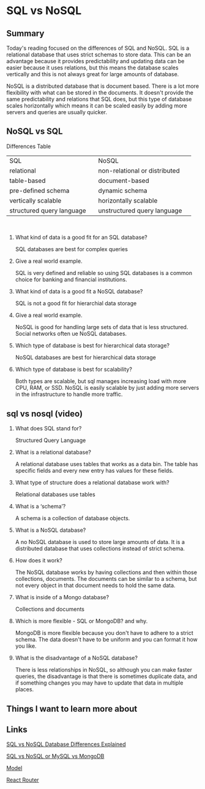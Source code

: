 # SQL vs NoSQL

## Summary
Today's reading focused on the differences of SQL and NoSQL. SQL is a relational database that uses strict schemas to store data. This can be an advantage because it provides predictability and updating data can be easier because it uses relations, but this means the database scales vertically and this is not always great for large amounts of database.

NoSQL is a distributed database that is document based. There is a lot more flexibility with what can be stored in the documents. It doesn't provide the same predictability and relations that SQL does, but this type of database scales horizontally which means it can be scaled easily by adding more servers and queries are usually quicker.

## NoSQL vs SQL
Differences Table
<table>
  <tr>
    <td>SQL<td>
    <td>NoSQL<td>
  <tr>
  <tr>
    <td>relational<td>
    <td>non-relational or distributed<td>
  <tr>
  <tr>
    <td>table-based<td>
    <td>document-based<td>
  <tr>
  <tr>
    <td>pre-defined schema<td>
    <td>dynamic schema<td>
  <tr>
  <tr>
    <td>vertically scalable<td>
    <td>horizontally scalable<td>
  <tr>
  <tr>
    <td>structured query language<td>
    <td>unstructured query language<td>
  <tr>
<table>
<br/>

1. What kind of data is a good fit for an SQL database?

    SQL databases are best for complex queries

2. Give a real world example.

    SQL is very defined and reliable so using SQL databases is a common choice for banking and financial institutions.

3. What kind of data is a good fit a NoSQL database?

    SQL is not a good fit for hierarchial data storage

4. Give a real world example.

    NoSQL is good for handling large sets of data that is less structured. Social networks often ue NoSQL databases.

5. Which type of database is best for hierarchical data storage?

    NoSQL databases are best for hierarchical data storage

6. Which type of database is best for scalability?

    Both types are scalable, but sql manages increasing load with more CPU, RAM, or SSD. NoSQL is easily scalable by just adding more servers in the infrastructure to handle more traffic.

## sql vs nosql (video)
1. What does SQL stand for?

    Structured Query Language

2. What is a relational database?

    A relational database uses tables that works as a data bin. The table has specific fields and every new entry has values for these fields.

3. What type of structure does a relational database work with?

    Relational databases use tables

4. What is a ‘schema’?

    A schema is a collection of database objects.

5. What is a NoSQL database?

    A no NoSQL database is used to store large amounts of data. It is a distributed database that uses collections instead of strict schema.

6. How does it work?

    The NoSQL database works by having collections and then within those collections, documents. The documents can be similar to a schema, but not every object in that document needs to hold the same data. 

7. What is inside of a Mongo database?

    Collections and documents

8. Which is more flexible - SQL or MongoDB? and why.

    MongoDB is more flexible because you don't have to adhere to a strict schema. The data doesn't have to be uniform and you can format it how you like.

9. What is the disadvantage of a NoSQL database?

    There is less relationships in NoSQL, so although you can make faster queries, the disadvantage is that there is sometimes duplicate data, and if something changes you may have to update that data in multiple places.

## Things I want to learn more about

## Links
[SQL vs NoSQL Database Differences Explained](https://www.thegeekstuff.com/2014/01/sql-vs-nosql-db/?utm_source=tuicool)

[SQL vs NoSQL or MySQL vs MongoDB](https://www.youtube.com/watch?v=ZS_kXvOeQ5Y)

[Model](https://mongoosejs.com/docs/api.html#Model)

[React Router](https://v5.reactrouter.com/web/api/BrowserRouter)
